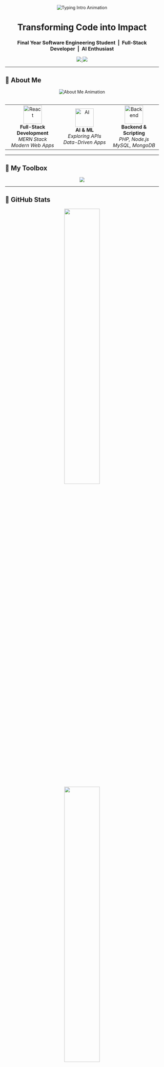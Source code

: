 <!-- HERO SECTION: Typing Intro -->
<p align="center">
  <img src="https://readme-typing-svg.demolab.com?font=Fira+Code&weight=700&size=26&duration=3000&pause=1000&color=00BFFF&center=true&vCenter=true&width=1000&height=50&lines=Hi+I'm+Muhammad+Saad;Software+Engineer+%7C+MERN+Stack+%7C+Web+Developer+%7C+AI+Explorer" alt="Typing Intro Animation" />
</p>

<h1 align="center">Transforming Code into Impact</h1>

<h3 align="center">
   Final Year Software Engineering Student &nbsp;|&nbsp; Full-Stack Developer &nbsp;|&nbsp; AI Enthusiast
</h3>

<p align="center">
  <a href="https://www.linkedin.com/in/muhammad-saad-0b8266365/">
    <img src="https://img.shields.io/badge/LinkedIn-Connect-blue?logo=linkedin&logoColor=white" />
  </a>
  <a href="mailto:saadm24c@gmail.com">
    <img src="https://img.shields.io/badge/Email-saadm24c@gmail.com-red?logo=gmail&logoColor=white" />
  </a>
</p>

---

## 🔹 About Me

<div align="center">
  <img src="https://readme-typing-svg.demolab.com?font=JetBrains+Mono&size=20&duration=3000&pause=1000&color=61DAFB&center=true&vCenter=true&width=800&height=50&lines=Software+Engineering+Student;Building+Dynamic+Web+Applications;Creating+Solutions+Through+Code" alt="About Me Animation" />
</div>

<br/>

<table align="center">
  <tr>
    <td align="center" width="250">
      <img src="https://cdn.jsdelivr.net/gh/devicons/devicon/icons/react/react-original.svg" width="60" height="60" alt="React"/>
      <br><strong>Full-Stack Development</strong>
      <br><em>MERN Stack</em>
      <br><em>Modern Web Apps</em>
    </td>
    <td align="center" width="250">
      <img src="https://cdn.jsdelivr.net/gh/devicons/devicon/icons/python/python-original.svg" width="60" height="60" alt="AI"/>
      <br><strong>AI & ML</strong>
      <br><em>Exploring APIs</em>
      <br><em>Data-Driven Apps</em>
    </td>
    <td align="center" width="250">
      <img src="https://cdn.jsdelivr.net/gh/devicons/devicon/icons/php/php-original.svg" width="60" height="60" alt="Backend"/>
      <br><strong>Backend & Scripting</strong>
      <br><em>PHP, Node.js</em>
      <br><em>MySQL, MongoDB</em>
    </td>
  </tr>
</table>

---

## 🔹 My Toolbox

<p align="center">
  <img src="https://skillicons.dev/icons?i=html,css,js,ts,react,nodejs,express,tailwind,php,mysql,mongodb,threejs,git,github,vscode,figma,cpp,java,py,linux" />
</p>

---

## 🔹 GitHub Stats

<p align="center">
  <img src="https://github-readme-stats.vercel.app/api?username=saadmdev&show_icons=true&theme=react&hide_border=true&count_private=true&include_all_commits=true" width="48%" />
</p>

<p align="center">
  <img src="https://github-readme-stats.vercel.app/api/top-langs/?username=saadmdev&layout=compact&theme=react&hide_border=true" width="48%" />
</p>

---

## 🔹 Featured Projects

<!-- Row 1 -->
<div align="center">

  <a href="https://github.com/saadmdev/Pathfinding-Visualizer" title="Pathfinding Visualizer">
    <img src="https://github-readme-stats.vercel.app/api/pin/?username=saadmdev&repo=Pathfinding-Visualizer&theme=react&border_color=61dafb&border_radius=10" height="150"/>
  </a>

  <a href="https://github.com/saadmdev/ocean-explorer" title="Ocean Explorer">
    <img src="https://github-readme-stats.vercel.app/api/pin/?username=saadmdev&repo=ocean-explorer&theme=react&border_color=61dafb&border_radius=10" height="150"/>
  </a>

</div><br/>

<!-- Row 2 -->
<div align="center">

  <a href="https://github.com/saadmdev/University_Website" title="University Website">
    <img src="https://github-readme-stats.vercel.app/api/pin/?username=saadmdev&repo=University_Website&theme=react&border_color=61dafb&border_radius=10" height="150"/>
  </a>

  <a href="https://github.com/saadmdev/Simple_Weather_App" title="Simple Weather App">
    <img src="https://github-readme-stats.vercel.app/api/pin/?username=saadmdev&repo=Simple_Weather_App&theme=react&border_color=61dafb&border_radius=10" height="150"/>
  </a>

</div><br/>

<!-- Row 3 -->
<div align="center">

  <a href="https://github.com/saadmdev/PS5-Games-3D-Model-Rotation" title="PS5 3D Model Rotation">
    <img src="https://github-readme-stats.vercel.app/api/pin/?username=saadmdev&repo=PS5-Games-3D-Model-Rotation&theme=react&border_color=61dafb&border_radius=10" height="150"/>
  </a>

</div>

---

## 🔹 Current Focus

<div align="center">
  <img src="https://readme-typing-svg.demolab.com?font=JetBrains+Mono&size=18&duration=2500&pause=1000&color=00BFFF&center=true&vCenter=true&width=700&height=40&lines=Currently+Exploring+and+Building..." alt="Current Focus Animation" />
</div>

<br/>

<table align="center">
  <tr>
    <td align="center" width="300">
      <img src="https://media.giphy.com/media/QssGEmpkyEOhBCb7e1/giphy.gif" width="50" alt="React" />
      <br/>
      <h3>React & Next.js</h3>
      <p><em>Building modern UI/UX interfaces</em></p>
    </td>
    <td align="center" width="300">
      <img src="https://media.giphy.com/media/l46Cy1rHbQ92uuLXa/giphy.gif" width="80" alt="Cloud" />
      <br/>
      <h3>Web APIs & AI</h3>
      <p><em>Exploring AI APIs and automation</em></p>
    </td>
  </tr>
</table>

---

<p align="center">
  <img src="https://komarev.com/ghpvc/?username=saadmdev&label=Profile+Views&color=0e75b6&style=flat" alt="Profile Views" />
</p>

<p align="center">"Write code that others not only understand, but admire."</p>
